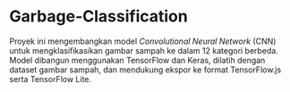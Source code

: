 # Garbage-Classification
Proyek ini mengembangkan model *Convolutional Neural Network* (CNN) untuk mengklasifikasikan gambar sampah ke dalam 12 kategori berbeda. Model dibangun menggunakan TensorFlow dan Keras, dilatih dengan dataset gambar sampah, dan mendukung ekspor ke format TensorFlow.js serta TensorFlow Lite.
